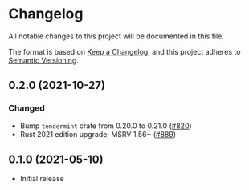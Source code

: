 # Changelog
All notable changes to this project will be documented in this file.

The format is based on [Keep a Changelog](https://keepachangelog.com/en/1.0.0/),
and this project adheres to [Semantic Versioning](https://semver.org/spec/v2.0.0.html).

## 0.2.0 (2021-10-27)
### Changed
- Bump `tendermint` crate from 0.20.0 to 0.21.0 ([#820])
- Rust 2021 edition upgrade; MSRV 1.56+ ([#889])

[#820]: https://github.com/iqlusioninc/crates/pull/820
[#889]: https://github.com/iqlusioninc/crates/pull/889

## 0.1.0 (2021-05-10)
- Initial release
